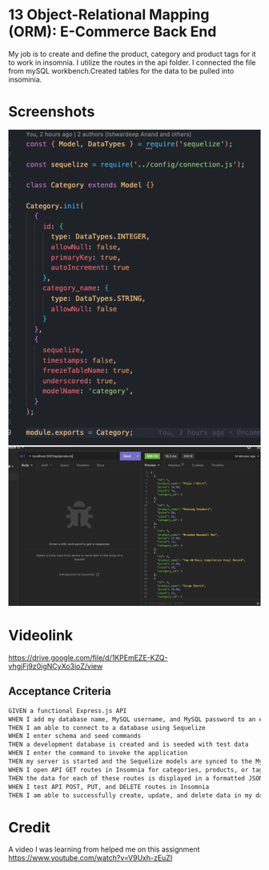# 13 Object-Relational Mapping (ORM): E-Commerce Back End
My job is to create and define the product, category and product tags for it to work in insomnia. I utilize the routes in the api folder. I connected the file from mySQL workbench.Created tables for the data to be pulled into insominia.

# Screenshots
![App Screenshot](/module%2013%20screenshot.png)
![App Screenshot](/Untitled.png)

# Videolink
https://drive.google.com/file/d/1KPEmEZE-KZQ-vhgjFj9z0igNCyXo3ioZ/view

## Acceptance Criteria

```md
GIVEN a functional Express.js API
WHEN I add my database name, MySQL username, and MySQL password to an environment variable file
THEN I am able to connect to a database using Sequelize
WHEN I enter schema and seed commands
THEN a development database is created and is seeded with test data
WHEN I enter the command to invoke the application
THEN my server is started and the Sequelize models are synced to the MySQL database
WHEN I open API GET routes in Insomnia for categories, products, or tags
THEN the data for each of these routes is displayed in a formatted JSON
WHEN I test API POST, PUT, and DELETE routes in Insomnia
THEN I am able to successfully create, update, and delete data in my database
```
# Credit
A video I was learning from helped me on this assignment
https://www.youtube.com/watch?v=V9Uxh-zEuZI
